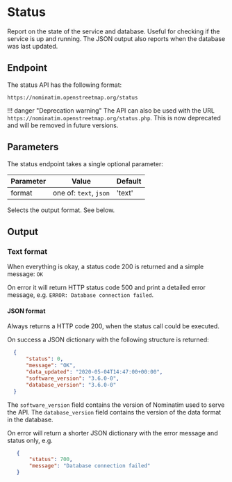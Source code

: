 # Status

Report on the state of the service and database. Useful for checking if the
service is up and running. The JSON output also reports
when the database was last updated.

## Endpoint

The status API has the following format:

```
https://nominatim.openstreetmap.org/status
```

!!! danger "Deprecation warning"
    The API can also be used with the URL
    `https://nominatim.openstreetmap.org/status.php`. This is now deprecated
    and will be removed in future versions.

## Parameters

The status endpoint takes a single optional parameter:

| Parameter | Value | Default |
|-----------| ----- | ------- |
| format    | one of: `text`, `json` | 'text' |

Selects the output format. See below.

## Output

### Text format

When everything is okay, a status code 200 is returned and a simple message: `OK`

On error it will return HTTP status code 500 and print a detailed error message, e.g.
`ERROR: Database connection failed`.

#### JSON format

Always returns a HTTP code 200, when the status call could be executed.

On success a JSON dictionary with the following structure is returned:

```json
  {
      "status": 0,
      "message": "OK",
      "data_updated": "2020-05-04T14:47:00+00:00",
      "software_version": "3.6.0-0",
      "database_version": "3.6.0-0"
  }
```

The `software_version` field contains the version of Nominatim used to serve
the API. The `database_version` field contains the version of the data format
in the database.

On error will return a shorter JSON dictionary with the error message
and status only, e.g.

```json
   {
       "status": 700,
       "message": "Database connection failed"
   }
```

